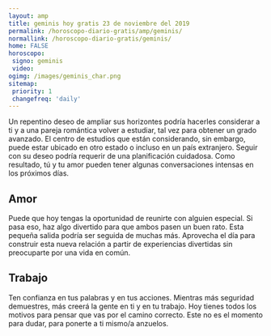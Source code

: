 ```yaml
---
layout: amp
title: geminis hoy gratis 23 de noviembre del 2019 
permalink: /horoscopo-diario-gratis/amp/geminis/
normallink: /horoscopo-diario-gratis/geminis/
home: FALSE
horoscopo:
 signo: geminis
 video:  
ogimg: /images/geminis_char.png
sitemap:
 priority: 1
 changefreq: 'daily'
---
```



Un repentino deseo de ampliar sus horizontes podría hacerles considerar a ti y a una pareja romántica volver a estudiar, tal vez para obtener un grado avanzado. El centro de estudios que están considerando, sin embargo, puede estar ubicado en otro estado o incluso en un país extranjero. Seguir con su deseo podría requerir de una planificación cuidadosa. Como resultado, tú y tu amor pueden tener algunas conversaciones intensas en los próximos días.

## Amor

Puede que hoy tengas la oportunidad de reunirte con alguien especial. Si pasa eso, haz algo divertido para que ambos pasen un buen rato. Esta pequeña salida podría ser seguida de muchas más. Aprovecha el día para construir esta nueva relación a partir de experiencias divertidas sin preocuparte por una vida en común.

## Trabajo

Ten confianza en tus palabras y en tus acciones. Mientras más seguridad demuestres, más creerá la gente en ti y en tu trabajo. Hoy tienes todos los motivos para pensar que vas por el camino correcto. Este no es el momento para dudar, para ponerte a ti mismo/a anzuelos.